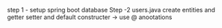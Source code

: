 
  step 1 - setup spring boot database 
  Step -2  users.java 
   create entities and getter setter and default constructer 
    -> use @ anootations 